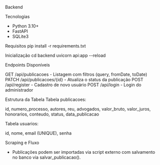 Backend

Tecnologias
* Python 3.10+
* FastAPI
* SQLite3

Requisitos
pip install -r requirements.txt

Inicialização
cd backend
uvicorn api:app --reload

Endpoints Disponíveis

GET /api/publicacoes - Listagem com filtros (query, fromDate, toDate)
PATCH /api/publicacoes/{id} - Atualiza o status da publicação
POST /api/register - Cadastro de novo usuário
POST /api/login - Login do administrador

Estrutura da Tabela
Tabela publicacoes:

id, numero_processo, autores, reu, advogados, valor_bruto, valor_juros, honorarios, conteudo, status, data_publicacao

Tabela usuarios:

id, nome, email (UNIQUE), senha

Scraping e Fluxo
* Publicações podem ser importadas via script externo com salvamento no banco via salvar_publicacao().